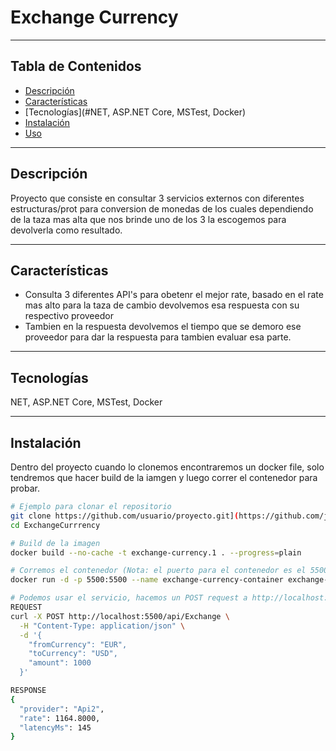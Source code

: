 # Exchange Currency 

---

## Tabla de Contenidos

- [Descripción](#descripción)
- [Características](#características)
- [Tecnologías](#NET, ASP.NET Core, MSTest, Docker)
- [Instalación](#DockerContainer)
- [Uso](#Instalación)

---

## Descripción

Proyecto que consiste en consultar 3 servicios externos con diferentes estructuras/prot para conversion de monedas de los cuales dependiendo de la taza mas alta que nos brinde uno de los 3 la escogemos para devolverla como resultado.

---

## Características

- Consulta 3 diferentes API's para obetenr el mejor rate, basado en el rate mas alto para la taza de cambio devolvemos esa respuesta con su respectivo proveedor 
- Tambien en la respuesta devolvemos el tiempo que se demoro ese proveedor para dar la respuesta para tambien evaluar esa parte.
---

## Tecnologías

NET, ASP.NET Core, MSTest, Docker

---

## Instalación

Dentro del proyecto cuando lo clonemos encontraremos un docker file, solo tendremos que hacer build de la iamgen y luego correr el contenedor para probar.

```bash
# Ejemplo para clonar el repositorio
git clone https://github.com/usuario/proyecto.git](https://github.com/josuepujols/exchange-currency.git)
cd ExchangeCurrrency

# Build de la imagen
docker build --no-cache -t exchange-currency.1 . --progress=plain

# Corremos el contenedor (Nota: el puerto para el contenedor es el 5500)
docker run -d -p 5500:5500 --name exchange-currency-container exchange-currency.1

# Podemos usar el servicio, hacemos un POST request a http://localhost:5500/api/Exchange\
REQUEST
curl -X POST http://localhost:5500/api/Exchange \
  -H "Content-Type: application/json" \
  -d '{
    "fromCurrency": "EUR",
    "toCurrency": "USD",
    "amount": 1000
  }'

RESPONSE
{
  "provider": "Api2",
  "rate": 1164.8000,
  "latencyMs": 145
}
